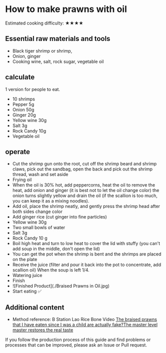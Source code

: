 # How to make prawns with oil

Estimated cooking difficulty: ★★★★

## Essential raw materials and tools

- Black tiger shrimp or shrimp,
- Onion, ginger
- Cooking wine, salt, rock sugar, vegetable oil

## calculate

1 version for people to eat.

- 10 shrimps
- Pepper 5g
- Onion 50g
- Ginger 20g
- Yellow wine 30g
- Salt 3g
- Rock Candy 10g
- Vegetable oil

## operate

- Cut the shrimp gun onto the root, cut off the shrimp beard and shrimp claws, pick out the sandbag, open the back and pick out the shrimp thread, wash and set aside
- Frying oil
- When the oil is 30% hot, add peppercorns, heat the oil to remove the heat, add onion and ginger (it is best not to let the oil change color) the onion turns slightly yellow and drain the oil (if the scallion is too much, you can keep it as a mixing noodles).
- Add oil, place the shrimp neatly, and gently press the shrimp head after both sides change color
- Add ginger rice (cut ginger into fine particles)
- Yellow wine 30g
- Two small bowls of water
- Salt 3g
- Rock Candy 10 g
- Boil high heat and turn to low heat to cover the lid with stuffy (you can't add soup in the middle, don't open the lid)
- You can get the pot when the shrimp is bent and the shrimps are placed on the plate
- Receive the juice (filter and pour it back into the pot to concentrate, add scallion oil) When the soup is left 1/4.
- Watering juice
- Finish
- ![Finished Product](./Braised Prawns in Oil.jpg)
- Start eating ✅

## Additional content

- Method reference: B Station Lao Rice Bone Video [The braised prawns that I have eaten since I was a child are actually fake?The master level master restores the real taste](https://www.bilibili.com/video/BV17f4y1W7z9)

If you follow the production process of this guide and find problems or processes that can be improved, please ask an Issue or Pull request.